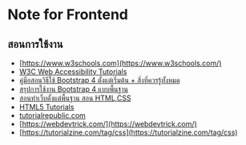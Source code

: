 Note for Frontend
===

## สอนการใช้งาน

- [https://www.w3schools.com](https://www.w3schools.com/)
- [W3C Web Accessibility Tutorials](https://www.w3.org/WAI/tutorials/images/informative/)
- [คู่มือสอนวิธีใช้ Bootstrap 4 ตั้งแต่เริ่มต้น + สิ่งที่ควรรู้ทั้งหมด](https://www.designil.com/how-to-use-bootstrap-4.html)
- [สรุปการใช้งาน Bootstrap 4 แบบพื้นฐาน](https://benzneststudios.com/blog/web/bootstrap-4-basic-part-1/)
- [สอนทำเว็บตั้งแต่พื้นฐาน สอน HTML,CSS](http://www.enjoyday.net/webtutorial/css/index.html)
- [HTML5 Tutorials](https://1stwebdesigner.com/30-html5-tutorials/)
- [tutorialrepublic.com](https://www.tutorialrepublic.com/javascript-examples.php)
- [https://webdevtrick.com/](https://webdevtrick.com/)
- [https://tutorialzine.com/tag/css](https://tutorialzine.com/tag/css)
<!--stackedit_data:
eyJoaXN0b3J5IjpbMzQ2NTQyOTY1LC01MTc2OTgyNCw4NzI0MD
czNCwtMTg1OTA5NDY4NiwxOTY0NDQ4OTM0LDQ2Nzk0MTE4Niwz
NDUwMzc1ODddfQ==
-->